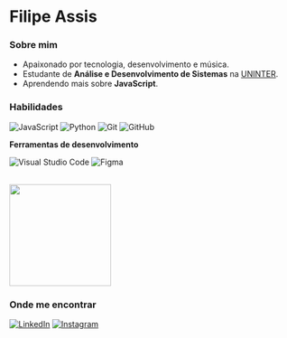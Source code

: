 # Filipe Assis

<h3>Sobre mim</h3>

- Apaixonado por  tecnologia, desenvolvimento e música.
-  Estudante de  **Análise e Desenvolvimento de Sistemas** na <a href="https://www.uninter.com/">UNINTER</a>.
-  Aprendendo mais sobre **JavaScript**.

<h3>Habilidades</h3>

![JavaScript](https://img.shields.io/badge/-JavaScript-333333?style=flat&logo=javascript)
![Python](https://img.shields.io/badge/Python-333333?style=flat&logo=python)
![Git](https://img.shields.io/badge/-Git-333333?style=flat&logo=git)
![GitHub](https://img.shields.io/badge/-GitHub-333333?style=flat&logo=github)


**Ferramentas de desenvolvimento**

![Visual Studio Code](https://img.shields.io/badge/-Visual%20Studio%20Code-333333?style=flat&logo=visual-studio-code&logoColor=007ACC)
![Figma](https://img.shields.io/badge/-Figma-333333?style=flat&logo=figma&logoColor=007ACC)


<br/>

<a href="https://github.com/iuricode">
  <img height="180em" src="https://github-readme-stats.vercel.app/api?username=filipeassis1&theme=dracula&show_icons=true" />
</a>

<h3>Onde me encontrar</h3>

[![LinkedIn](https://img.shields.io/badge/LinkedIn-333333?style=flat&logo=linkedin&logoColor=0E76A8)](https://www.linkedin.com/in/filipe-assis-2040741a1/)
[![Instagram](https://img.shields.io/badge/Instagram-333333?style=flat&logo=instagram)](https://www.instagram.com/filipeassis1_/)
